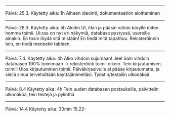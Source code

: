 -----------------------------------------------------------------------------------------------

Päivä: 25.3.
Käytetty aika: 1h
Aiheen ideointi, dokumentaation aloittaminen

-----------------------------------------------------------------------------------------------

Päivä: 28.3.
Käytetty aika: 5h
Aloitin UI, itkin ja pääsin vähän kärylle miten homma toimii.
Ui:ssa on nyt eri näkymiä, database pystyssä, usereille ainakin. En tosin löydä sitä mistään! En tiedä mitä tapahtuu. Rekisteröinnin tein, en tiedä meneekö tableen.

-----------------------------------------------------------------------------------------------

Päivä: 7.4.
Käytetty aika: 4h
Alko vihdoin sujumaan! Jee! Sain vihdoin databasen 100% toimimaan -> rekisteröinti toimii oikein. Tein kirjautumisen, toimii! Ulos kirjautuminen toimii. Päiväkirjasivulle ei pääse kirjautumatta, ja siellä sinua tervehditään käyttäjänimelläsi. Työstin/testailin ulkonäköä.

-----------------------------------------------------------------------------------------------

Päivä: 8.4
Käytetty aika: 4h
Tein uuden databasen postauksille, päivittelin ulkonäköä, tein testejä ja pylinttiä 

-----------------------------------------------------------------------------------------------

Päivä: 14.4
Käytetty aika: 30min 15.22-

